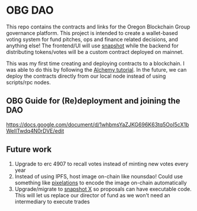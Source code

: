 # OBG DAO
This repo contains the contracts and links for the Oregon Blockchain Group governance platform. This project is intended to create a wallet-based voting system for fund pitches, ops and finance related decisions, and anything else! The frontend/UI will use [snapshot](https://snapshot.org/#/) while the backend for distributing tokens/votes will be a custom contract deployed on mainnet. 

This was my first time creating and deploying contracts to a blockchain. I was able to do this by following the [Alchemy tutorial](https://docs.alchemy.com/docs/how-to-create-an-nft). In the future, we can deploy the contracts directly from our local node instead of using scripts/rpc nodes. 

## OBG Guide for (Re)deployment and joining the DAO
https://docs.google.com/document/d/1whbmsYaZJKG696K63tq5OoI5cX1bWelITwdq4N0rDVE/edit 

## Future work
1. Upgrade to erc 4907 to recall votes instead of minting new votes every year
2. Instead of using IPFS, host image on-chain like nounsdao! Could use something like [pixelations](https://pixelations.xyz/) to encode the image on-chain automatically
3. Upgrade/migrate to [snapshot X](https://docs.snapshotx.xyz/) so proposals can have executable code. This will let us replace our director of fund as we won't need an intermediary to execute trades 


